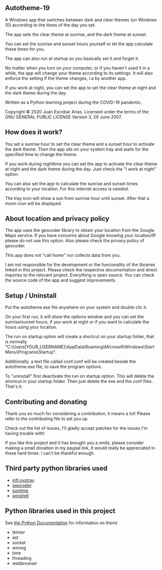 ## Autotheme-19
A Windows app that switches between dark and clear themes (on Windows 10) according to the times of the day you set. 

The app sets the clear theme at sunrise, and the dark theme at sunset.

You can set the sunrise and sunset hours yourself or let the app calculate these times for you.

The app can also run at startup so you basically set it and forget it. 

No matter when you turn on your computer, or if you haven't used it in a while, the app will change your theme according to its settings. It will also enforce the setting if the theme changes, i.e by another app.

If you work at night, you can set the app to set the clear theme at night and the dark theme during the day.

Written as a Python learning project during the COVID-19 pandemic.

Copyright © 2020 Juan Escobar Arias. Licensed under the terms of the GNU GENERAL PUBLIC LICENSE Version 3, 29 June 2007.

## How does it work?
You set a sunrise hour to set the clear theme and a sunset hour to activate the dark theme. Then the app sits on your system tray and waits for the specified time to change the theme.

If you work during nighttime you can set the app to activate the clear theme at night and the dark theme during the day. Just check the "I work at night" option.

You can also set the app to calculate the sunrise and sunset times according to your location. For this internet access is needed.

The tray icon will show a sun from sunrise hour until sunset. After that a moon icon will be displayed.

## About location and privacy policy
The app uses the geocoder library to obtain your location from the Google Maps service. If you have concerns about Google knowing your location/IP please do not use this option. Also please check the privacy policy of geocoder.

This app does not "call home" nor collects data from you.

I am not responsible for the development or the funcionality of the libraries linked in this project. Please check the respective documentation and direct inquiries to the relevant project. Everything is open source. You can check the source code of the app and suggest improvements.

## Setup / Uninstall
Put the autotheme.exe file anywhere on your system and double clic it.

On your first run, it will show the options window and you can set the sunrise/sunset hours, if you work at night or if you want to calculate the hours using your location.

The run on startup option will create a shortcut on your startup folder, that is normally "C:\Users\[YOUR_USERNAME]\AppData\Roaming\Microsoft\Windows\Start Menu\Programs\Startup".

Additionally, a text file called conf.conf will be created beside the autotheme.exe file, to save the program options.

To "uninstall" first deactivate the run on startup option. This will delete the shortcut in your startup folder. Then just delete the exe and the conf files. That's it.

## Contributing and donating
Thank you so much for considering a contribution, it means a lot! Please refer to the contributing file to set you up.

Check out the list of issues, I'll gladly accept patches for the issues I'm having trouble with!

If you like this project and it has brought you a smile, please consider making a small donation in my paypal link, It would really be appreciated in these hard times. I can't be thankful enough.

## Third party python libraries used
- [infi.systray](https://github.com/Infinidat/infi.systray)
- [geocoder](https://github.com/DenisCarriere/geocoder)
- [suntime](https://github.com/SatAgro/suntime)
- [winshell](http://github.com/tjguk/winshell>)

## Python libraries used in this project 
See [the Python Documentation](https://docs.python.org) for information on them)

- tkinter
- ast
- socket
- winreg
- time
- threading
- webbrowser
